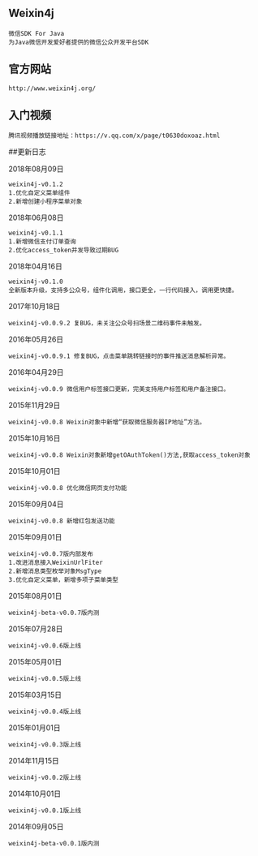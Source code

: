 ## Weixin4j ##

    微信SDK For Java
    为Java微信开发爱好者提供的微信公众开发平台SDK

## 官方网站 ##

    http://www.weixin4j.org/

## 入门视频 ##

    腾讯视频播放链接地址：https://v.qq.com/x/page/t0630doxoaz.html

##更新日志

2018年08月09日

    weixin4j-v0.1.2
    1.优化自定义菜单组件
    2.新增创建小程序菜单对象

2018年06月08日

    weixin4j-v0.1.1
    1.新增微信支付订单查询
    2.优化access_token并发导致过期BUG

2018年04月16日

    weixin4j-v0.1.0
    全新版本升级，支持多公众号，组件化调用，接口更全，一行代码接入，调用更快捷。

2017年10月18日

    weixin4j-v0.0.9.2 复BUG，未关注公众号扫场景二维码事件未触发。

2016年05月26日

    weixin4j-v0.0.9.1 修复BUG，点击菜单跳转链接时的事件推送消息解析异常。

2016年04月29日

    weixin4j-v0.0.9 微信用户标签接口更新，完美支持用户标签和用户备注接口。

2015年11月29日

    weixin4j-v0.0.8 Weixin对象中新增“获取微信服务器IP地址”方法。

2015年10月16日

    weixin4j-v0.0.8 Weixin对象新增getOAuthToken()方法,获取access_token对象

2015年10月01日

    weixin4j-v0.0.8 优化微信网页支付功能

2015年09月04日

    weixin4j-v0.0.8 新增红包发送功能

2015年09月01日

    weixin4j-v0.0.7版内部发布
    1.改进消息接入WeixinUrlFiter
    2.新增消息类型枚举对象MsgType
    3.优化自定义菜单，新增多项子菜单类型

2015年08月01日

    weixin4j-beta-v0.0.7版内测

2015年07月28日

    weixin4j-v0.0.6版上线

2015年05月01日

    weixin4j-v0.0.5版上线

2015年03月15日

    weixin4j-v0.0.4版上线

2015年01月01日

    weixin4j-v0.0.3版上线

2014年11月15日

    weixin4j-v0.0.2版上线

2014年10月01日

    weixin4j-v0.0.1版上线

2014年09月05日

    weixin4j-beta-v0.0.1版内测